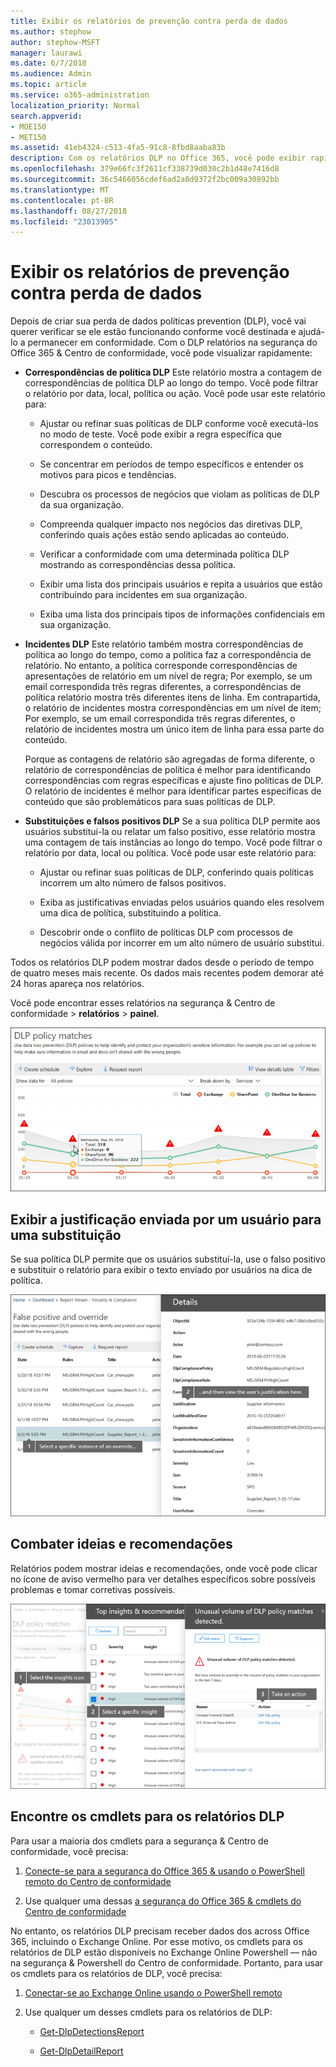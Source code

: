 ```yaml
---
title: Exibir os relatórios de prevenção contra perda de dados
ms.author: stephow
author: stephow-MSFT
manager: laurawi
ms.date: 6/7/2018
ms.audience: Admin
ms.topic: article
ms.service: o365-administration
localization_priority: Normal
search.appverid:
- MOE150
- MET150
ms.assetid: 41eb4324-c513-4fa5-91c8-8fbd8aaba83b
description: Com os relatórios DLP no Office 365, você pode exibir rapidamente o número de correspondências de política DLP, substituições ou falsos positivos; Consulte se eles estiver tendências para cima ou para baixo ao longo do tempo; Filtrar o relatório de maneiras diferentes; e exibir os detalhes adicionais, selecionando um ponto em uma linha no gráfico.
ms.openlocfilehash: 379e66fc3f2611cf338739d030c2b1d48e7416d8
ms.sourcegitcommit: 36c5466056cdef6ad2a8d9372f2bc009a30892bb
ms.translationtype: MT
ms.contentlocale: pt-BR
ms.lasthandoff: 08/27/2018
ms.locfileid: "23013905"
---
```

# <a name="view-the-reports-for-data-loss-prevention"></a>Exibir os relatórios de prevenção contra perda de dados

Depois de criar sua perda de dados políticas prevention (DLP), você vai querer verificar se ele estão funcionando conforme você destinada e ajudá-lo a permanecer em conformidade. Com o DLP relatórios na segurança do Office 365 &amp; Centro de conformidade, você pode visualizar rapidamente:
  
- **Correspondências de política DLP** Este relatório mostra a contagem de correspondências de política DLP ao longo do tempo. Você pode filtrar o relatório por data, local, política ou ação. Você pode usar este relatório para: 
    
  - Ajustar ou refinar suas políticas de DLP conforme você executá-los no modo de teste. Você pode exibir a regra específica que correspondem o conteúdo.
    
  - Se concentrar em períodos de tempo específicos e entender os motivos para picos e tendências.
    
  - Descubra os processos de negócios que violam as políticas de DLP da sua organização.
    
  - Compreenda qualquer impacto nos negócios das diretivas DLP, conferindo quais ações estão sendo aplicadas ao conteúdo.
    
  - Verificar a conformidade com uma determinada política DLP mostrando as correspondências dessa política.
    
  - Exibir uma lista dos principais usuários e repita a usuários que estão contribuindo para incidentes em sua organização.
    
  - Exiba uma lista dos principais tipos de informações confidenciais em sua organização.
    
- **Incidentes DLP** Este relatório também mostra correspondências de política ao longo do tempo, como a política faz a correspondência de relatório. No entanto, a política corresponde correspondências de apresentações de relatório em um nível de regra; Por exemplo, se um email correspondida três regras diferentes, a correspondências de política relatório mostra três diferentes itens de linha. Em contrapartida, o relatório de incidentes mostra correspondências em um nível de item; Por exemplo, se um email correspondida três regras diferentes, o relatório de incidentes mostra um único item de linha para essa parte do conteúdo. 
    
  Porque as contagens de relatório são agregadas de forma diferente, o relatório de correspondências de política é melhor para identificando correspondências com regras específicas e ajuste fino políticas de DLP. O relatório de incidentes é melhor para identificar partes específicas de conteúdo que são problemáticos para suas políticas de DLP.
    
- **Substituições e falsos positivos DLP** Se a sua política DLP permite aos usuários substituí-la ou relatar um falso positivo, esse relatório mostra uma contagem de tais instâncias ao longo do tempo. Você pode filtrar o relatório por data, local ou política. Você pode usar este relatório para: 
    
  - Ajustar ou refinar suas políticas de DLP, conferindo quais políticas incorrem um alto número de falsos positivos.
    
  - Exiba as justificativas enviadas pelos usuários quando eles resolvem uma dica de política, substituindo a política.
    
  - Descobrir onde o conflito de políticas DLP com processos de negócios válida por incorrer em um alto número de usuário substitui.
    
Todos os relatórios DLP podem mostrar dados desde o período de tempo de quatro meses mais recente. Os dados mais recentes podem demorar até 24 horas apareça nos relatórios.
  
Você pode encontrar esses relatórios na segurança &amp; Centro de conformidade \> **relatórios** \> **painel**.
  
![Relatório de correspondências de política DLP](media/117d20c9-d379-403f-ad68-1f5cd6c4e5cf.png)
  
## <a name="view-the-justification-submitted-by-a-user-for-an-override"></a>Exibir a justificação enviada por um usuário para uma substituição

Se sua política DLP permite que os usuários substituí-la, use o falso positivo e substituir o relatório para exibir o texto enviado por usuários na dica de política.
  
![Campo justificativa nos detalhes do relatório de substituição de falso positivo DLP e](media/e11e3126-026d-4e77-a16d-74a0686d1fa3.png)
  
## <a name="take-action-on-insights-and-recommendations"></a>Combater ideias e recomendações

Relatórios podem mostrar ideias e recomendações, onde você pode clicar no ícone de aviso vermelho para ver detalhes específicos sobre possíveis problemas e tomar corretivas possíveis.
  
![Clicar em um ícone de ideias para ver os detalhes e ações a serem tomadas](media/51782036-7299-4960-8175-75c2b1637159.png)
  
## <a name="find-the-cmdlets-for-the-dlp-reports"></a>Encontre os cmdlets para os relatórios DLP

Para usar a maioria dos cmdlets para a segurança &amp; Centro de conformidade, você precisa:
  
1. [Conecte-se para a segurança do Office 365 &amp; usando o PowerShell remoto do Centro de conformidade](http://go.microsoft.com/fwlink/?LinkID=799771&amp;clcid=0x409)
    
2. Use qualquer uma dessas [a segurança do Office 365 &amp; cmdlets do Centro de conformidade](http://go.microsoft.com/fwlink/?LinkID=799772&amp;clcid=0x409)
    
No entanto, os relatórios DLP precisam receber dados dos across Office 365, incluindo o Exchange Online. Por esse motivo, os cmdlets para os relatórios de DLP estão disponíveis no Exchange Online Powershell — não na segurança &amp; Powershell do Centro de conformidade. Portanto, para usar os cmdlets para os relatórios de DLP, você precisa:
  
1. [Conectar-se ao Exchange Online usando o PowerShell remoto](http://go.microsoft.com/fwlink/?LinkID=799773&amp;clcid=0x409)
    
2. Use qualquer um desses cmdlets para os relatórios de DLP:
    
      - [Get-DlpDetectionsReport](http://go.microsoft.com/fwlink/?LinkID=799774&amp;clcid=0x409)
    
      - [Get-DlpDetailReport](http://go.microsoft.com/fwlink/?LinkID=799775&amp;clcid=0x409)
    

